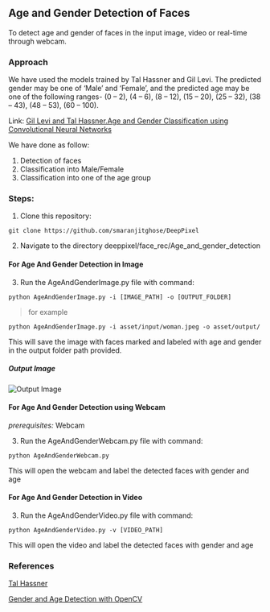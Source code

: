 ## Age and Gender Detection of Faces

To detect age and gender of faces in the input image, video or real-time through webcam.

### Approach

 We have used the models trained by Tal Hassner and Gil Levi. The predicted gender may be one of ‘Male’ and ‘Female’, and the predicted age may be one of the following ranges- (0 – 2), (4 – 6), (8 – 12), (15 – 20), (25 – 32), (38 – 43), (48 – 53), (60 – 100).

Link: [Gil Levi and Tal Hassner.Age and Gender Classification using Convolutional Neural Networks](https://talhassner.github.io/home/projects/cnn_agegender/CVPR2015_CNN_AgeGenderEstimation.pdf)

We have done as follow:
1. Detection of faces
2. Classification into Male/Female
3. Classification into one of the age group

### Steps:
1) Clone this repository:
```
git clone https://github.com/smaranjitghose/DeepPixel
```

2) Navigate to the directory deeppixel/face_rec/Age_and_gender_detection


#### For Age And Gender Detection in Image

3) Run the AgeAndGenderImage.py file with command:

```
python AgeAndGenderImage.py -i [IMAGE_PATH] -o [OUTPUT_FOLDER]

```
> for example
```
python AgeAndGenderImage.py -i asset/input/woman.jpeg -o asset/output/ 
```
This will save the image with faces marked and labeled with age and gender in the output folder path provided.

##### Output Image
![Output Image](https://github.com/jhalak27/DeepPixel/blob/AgeGender/deeppixel/face_rec/Age_and_gender_detection/asset/output/woman.png)


#### For Age And Gender Detection using Webcam
*prerequisites:* Webcam

3) Run the AgeAndGenderWebcam.py  file with command:

```
python AgeAndGenderWebcam.py 
```

This will open the webcam and label the detected faces with gender and age

#### For Age And Gender Detection in Video

3) Run the AgeAndGenderVideo.py file with command:

```
python AgeAndGenderVideo.py -v [VIDEO_PATH]

```

This will open the video and label the detected faces with gender and age 

### References

[Tal Hassner](https://talhassner.github.io/home/publication/2015_CVPR)

[Gender and Age Detection with OpenCV](https://data-flair.training/blogs/python-project-gender-age-detection/)
